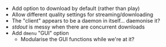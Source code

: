 * Add option to download by default (rather than play)
* Allow different quality settings for streaming/downloading
* The "client" appears to be a daemon in itself... daemonise it?
* *stdout* is messy when there are concurrent downloads
* Add `dmenu` "GUI" option
    * Modularise the GUI functions while we're at it?

